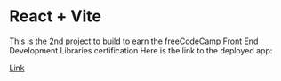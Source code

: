 # React + Vite

This is the 2nd project to build to earn the freeCodeCamp Front End Development Libraries certification
Here is the link to the deployed app:

[Link](https://markdown-previewer-6nqg.onrender.com/)
